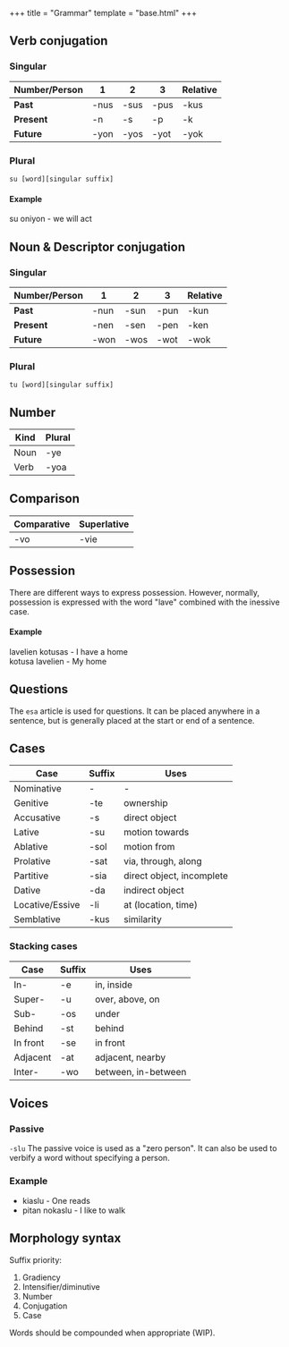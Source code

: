 +++
title = "Grammar"
template = "base.html"
+++
## Verb conjugation

### Singular
| Number/Person | 1    | 2    | 3    | Relative |
| ------------- | ---- | ---- | ---- | -------- |
| **Past**      | -nus | -sus | -pus | -kus     |
| **Present**   | -n   | -s   | -p   | -k       |
| **Future**    | -yon | -yos | -yot | -yok     |

### Plural
`su [word][singular suffix]`

#### Example
su oniyon - we will act

## Noun & Descriptor conjugation

### Singular
| Number/Person | 1    | 2    | 3    | Relative |
| ------------- | ---- | ---- | ---- | -------- |
| **Past**      | -nun | -sun | -pun | -kun     |
| **Present**   | -nen | -sen | -pen | -ken     |
| **Future**    | -won | -wos | -wot | -wok     |

### Plural
`tu [word][singular suffix]`

## Number

| Kind | Plural |
| ---- | ------ |
| Noun | -ye    |
| Verb | -yoa   |

## Comparison

| Comparative | Superlative |
| ----------- | ----------- |
| -vo         | -vie        |

## Possession

There are different ways to express possession.
However, normally, possession is expressed
with the word "lave" combined with the inessive
case.

#### Example

lavelien kotusas - I have a home  
kotusa lavelien - My home

## Questions

The `esa` article is used for questions. It can be placed
anywhere in a sentence, but is generally placed at the start
or end of a sentence.

## Cases

| Case            | Suffix | Uses                      |
| --------------- | ------ | ------------------------- |
| Nominative      | -      | -                         |
| Genitive        | -te    | ownership                 |
| Accusative      | -s     | direct object             |
| Lative          | -su    | motion towards            |
| Ablative        | -sol   | motion from               |
| Prolative       | -sat   | via, through, along       |
| Partitive       | -sia   | direct object, incomplete |
| Dative          | -da    | indirect object           |
| Locative/Essive | -li    | at (location, time)       |
| Semblative      | -kus   | similarity                |

### Stacking cases

| Case     | Suffix | Uses                |
| -------- | ------ | ------------------- |
| In-      | -e     | in, inside          |
| Super-   | -u     | over, above, on     |
| Sub-     | -os    | under               |
| Behind   | -st    | behind              |
| In front | -se    | in front            |
| Adjacent | -at    | adjacent, nearby    |
| Inter-   | -wo    | between, in-between |

## Voices

### Passive

`-slu`
The passive voice is used as a "zero person". It can also be used
to verbify a word without specifying a person.

### Example

* kiaslu - One reads
* pitan nokaslu - I like to walk

## Morphology syntax

Suffix priority:

1. Gradiency
2. Intensifier/diminutive
3. Number
4. Conjugation
5. Case

Words should be compounded when appropriate (WIP).